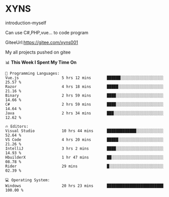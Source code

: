 # XYNS
introduction-myself

Can use C#,PHP,vue... to code program

GiteeUrl:https://gitee.com/xyns001

My all projects pushed on gitee

<!--START_SECTION:waka-->
📊 **This Week I Spent My Time On** 

```text
💬 Programming Languages: 
Vue.js                   5 hrs 12 mins       ██████░░░░░░░░░░░░░░░░░░░   25.57 % 
Razor                    4 hrs 18 mins       █████░░░░░░░░░░░░░░░░░░░░   21.16 % 
Binary                   2 hrs 59 mins       ████░░░░░░░░░░░░░░░░░░░░░   14.66 % 
C#                       2 hrs 59 mins       ████░░░░░░░░░░░░░░░░░░░░░   14.64 % 
Java                     2 hrs 34 mins       ███░░░░░░░░░░░░░░░░░░░░░░   12.62 % 

🔥 Editors: 
Visual Studio            10 hrs 44 mins      █████████████░░░░░░░░░░░░   52.64 % 
VS Code                  4 hrs 20 mins       █████░░░░░░░░░░░░░░░░░░░░   21.26 % 
IntelliJ                 3 hrs 2 mins        ████░░░░░░░░░░░░░░░░░░░░░   14.93 % 
HbuilderX                1 hr 47 mins        ██░░░░░░░░░░░░░░░░░░░░░░░   08.78 % 
Rider                    29 mins             █░░░░░░░░░░░░░░░░░░░░░░░░   02.39 % 

💻 Operating System: 
Windows                  20 hrs 23 mins      █████████████████████████   100.00 % 
```


<!--END_SECTION:waka-->
